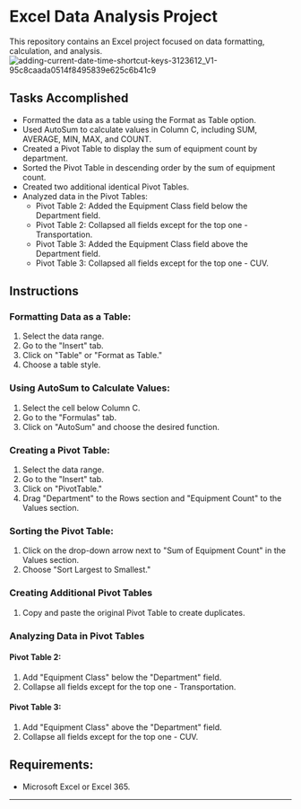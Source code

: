 # Excel Data Analysis Project

This repository contains an Excel project focused on data formatting, calculation, and analysis.
![adding-current-date-time-shortcut-keys-3123612_V1-95c8caada0514f8495839e625c6b41c9](https://github.com/Ayushmi-Adh/EXCEL/assets/132826306/630f5e9a-e300-4937-b313-202215b5fa95)

## Tasks Accomplished

- Formatted the data as a table using the Format as Table option.
- Used AutoSum to calculate values in Column C, including SUM, AVERAGE, MIN, MAX, and COUNT.
- Created a Pivot Table to display the sum of equipment count by department.
- Sorted the Pivot Table in descending order by the sum of equipment count.
- Created two additional identical Pivot Tables.
- Analyzed data in the Pivot Tables:
  - Pivot Table 2: Added the Equipment Class field below the Department field.
  - Pivot Table 2: Collapsed all fields except for the top one - Transportation.
  - Pivot Table 3: Added the Equipment Class field above the Department field.
  - Pivot Table 3: Collapsed all fields except for the top one - CUV.

## Instructions

### Formatting Data as a Table:

1. Select the data range.
2. Go to the "Insert" tab.
3. Click on "Table" or "Format as Table."
4. Choose a table style.

### Using AutoSum to Calculate Values:

1. Select the cell below Column C.
2. Go to the "Formulas" tab.
3. Click on "AutoSum" and choose the desired function.

### Creating a Pivot Table:

1. Select the data range.
2. Go to the "Insert" tab.
3. Click on "PivotTable."
4. Drag "Department" to the Rows section and "Equipment Count" to the Values section.

### Sorting the Pivot Table:

1. Click on the drop-down arrow next to "Sum of Equipment Count" in the Values section.
2. Choose "Sort Largest to Smallest."

### Creating Additional Pivot Tables

1. Copy and paste the original Pivot Table to create duplicates.

### Analyzing Data in Pivot Tables

#### Pivot Table 2:

1. Add "Equipment Class" below the "Department" field.
2. Collapse all fields except for the top one - Transportation.

#### Pivot Table 3:

1. Add "Equipment Class" above the "Department" field.
2. Collapse all fields except for the top one - CUV.


## Requirements:

- Microsoft Excel or Excel 365.



---
